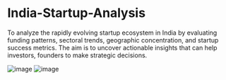 # India-Startup-Analysis
To analyze the rapidly evolving startup ecosystem in India by evaluating funding patterns, sectoral trends, geographic concentration, and startup success metrics. The aim is to uncover actionable insights that can help investors, founders to make strategic decisions.

![image](https://github.com/user-attachments/assets/09e4809e-c331-46ab-b2d5-7107b352bae9)
![image](https://github.com/user-attachments/assets/04eeccfe-2392-4726-97f9-b6624513936b)
